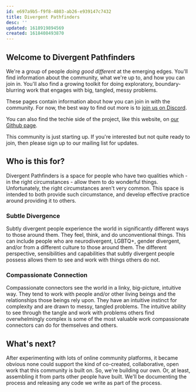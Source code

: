 ```yaml
---
id: e697a9b5-f9f8-4803-ab26-e939147c7432
title: Divergent Pathfinders
desc: ''
updated: 1618919894569
created: 1618408493870
---
```

## Welcome to Divergent Pathfinders

We're a group of people _doing good different_ at the emerging edges. You'll find information about the community, what we're up to, and how you can join in. You'll also find a growing toolkit for doing exploratory, boundary-blurring work that engages with big, tangled, messy problems.

These pages contain information about how you can join in with the community. For now, the best way to find out more is to [join us on Discord](https://discord.gg/vFWqz3PRzQ).

You can also find the techie side of the project, like this website, on [our Github page](https://github.com/Divergent-Pathfinders).

This community is just starting up. If you're interested but not quite ready to join, then please sign up to our mailing list for updates.

<script async data-uid="6968787dc9" src="https://meaningbit.ck.page/6968787dc9/index.js"></script>

## Who is this for?

Divergent Pathfinders is a space for people who have two qualities which - in the right circumstances - allow them to do wonderful things. Unfortunately, the right circumstances aren't very common. This space is intended to both provide such circumstance, and develop effective practice around providing it to others.

### Subtle Divergence

Subtly divergent people experience the world in significantly different ways to those around them. They feel, think, and do unconventional things. This can include people who are neurodivergent, LGBTQ+, gender divergent, and/or from a different culture to those around them. The different perspective, sensibilities and capabilities that subtly divergent people possess allows them to see and work with things others do not.

### Compassionate Connection

Compassionate connectors see the world in a linky, big-picture, intuitive way. They tend to work with people and/or other living beings and the relationships those beings rely upon. They have an intuitive instinct for complexity and are drawn to messy, tangled problems. The intuitive ability to see through the tangle and work with problems others find overwhelmingly complex is some of the most valuable work compassionate connectors can do for themselves and others.

## What's next?

After experimenting with lots of online community platforms, it became obvious none could support the kind of co-created, collaborative, open work that this community is built on. So, we're building our own. Or, at least, assembling it from parts other people have built. We'll be documenting the process and releasing any code we write as part of the process.